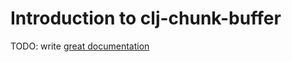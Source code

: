 # Introduction to clj-chunk-buffer

TODO: write [great documentation](http://jacobian.org/writing/great-documentation/what-to-write/)
